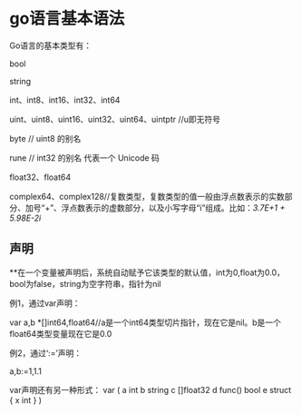 # go语言基本语法
Go语言的基本类型有：

bool

string

int、int8、int16、int32、int64

uint、uint8、uint16、uint32、uint64、uintptr //u即无符号

byte // uint8 的别名

rune // int32 的别名 代表一个 Unicode 码

float32、float64

complex64、complex128//复数类型，复数类型的值一般由浮点数表示的实数部分、加号“+”、浮点数表示的虚数部分，以及小写字母“i”组成。比如：*3.7E+1 + 5.98E-2i*
## 声明
**在一个变量被声明后，系统自动赋予它该类型的默认值，int为0,float为0.0，bool为false，string为空字符串，指针为nil

例1，通过var声明：

var a,b \*[]int64,float64//a是一个int64类型切片指针，现在它是nil。b是一个float64类型变量现在它是0.0

例2，通过‘:=’声明：

a,b:=1,1.1

var声明还有另一种形式：
var (
    a int
    b string
    c []float32
    d func() bool
    e struct {
        x int
    }
)
